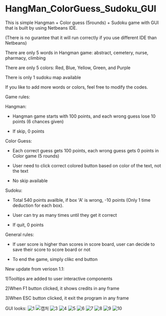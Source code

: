 # HangMan_ColorGuess_Sudoku_GUI

This is simple Hangman + Color guess (5rounds) + Sudoku game with GUI that is built by using Netbeans IDE. 

(There is no gurantee that it will run correctly if you use different IDE than Netbeans)

There are only 5 words in Hangman game: abstract, cemetery, nurse, pharmacy, climbing

There are only 5 colors: Red, Blue, Yellow, Green, and Purple

There is only 1 sudoku map available

If you like to add more words or colors, feel free to modify the codes.



Game rules:

Hangman:

- Hangman game starts with 100 points, and each wrong guess lose 10 points (6 chances given)

- If skip, 0 points

Color Guess:

- Each correct guess gets 100 points, each wrong guess gets 0 points in Color game (5 rounds)

- User need to click correct colored button based on color of the text, not the text

- No skip available

Sudoku:

- Total 540 points availble, if box 'A' is wrong, -10 points (Only 1 time deduction for each box).

- User can try as many times until they get it correct

- If quit, 0 points 

General rules:

- If user score is higher than scores in score board, user can decide to save their score to score board or not

- To end the game, simply clikc end button


New update from veriosn 1.1:

1)Tooltips are added to user interactive components

2)When F1 button clicked, it shows credits in any frame

3)When ESC button clicked, it exit the program in any frame

GUI looks:
![1](https://user-images.githubusercontent.com/98497929/193498224-7b30a110-8b89-40fd-97bd-4722e26cfebe.PNG)
![캡처](https://user-images.githubusercontent.com/98497929/193498254-99284a9f-3edc-407d-8ec8-e3e445c70e8d.PNG)
![3](https://user-images.githubusercontent.com/98497929/193498269-632a7fb6-7202-4721-abdc-b607e6906294.PNG)
![4](https://user-images.githubusercontent.com/98497929/193498275-5031b1f3-a858-4860-84a8-6456504d0f1a.PNG)
![5](https://user-images.githubusercontent.com/98497929/193498281-45c7b704-a8e8-4f42-89da-bea1137c93a2.PNG)
![6](https://user-images.githubusercontent.com/98497929/193498290-f5e58774-aa08-4656-8b6b-e28471864638.PNG)
![7](https://user-images.githubusercontent.com/98497929/193498295-a38bb6b3-f75f-4170-85d8-2023a3425ce0.PNG)
![8](https://user-images.githubusercontent.com/98497929/193498304-b08de643-3906-4857-83a3-91f0c188ec28.PNG)
![9](https://user-images.githubusercontent.com/98497929/193498310-ed003772-2424-4a54-af86-7f9267a34558.PNG)
![10](https://user-images.githubusercontent.com/98497929/193498314-1b88774d-a0d9-4218-bbea-a8f2a00fc425.PNG)









